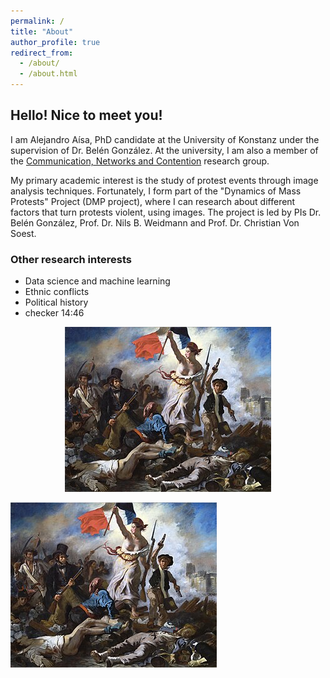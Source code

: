```yaml
---
permalink: /
title: "About"
author_profile: true
redirect_from: 
  - /about/
  - /about.html
---
```


## Hello! Nice to meet you!

I am Alejandro Aísa, PhD candidate at the University of Konstanz under the supervision of Dr. Belén González. At the university, I am also a member of the [Communication, Networks and Contention](https://www.polver.uni-konstanz.de/cnc/) research group. 

My primary academic interest is the study of protest events through image analysis techniques. Fortunately, I form part of the "Dynamics of Mass Protests" Project (DMP project), where I can research about different factors that turn protests violent, using images. The project is led by PIs Dr. Belén González, Prof. Dr. Nils B. Weidmann and Prof. Dr. Christian Von Soest. 

### Other research interests 

- Data science and machine learning 
- Ethnic conflicts 
- Political history
- checker 14:46

<p align="center">
  <img src="favicon_2.jpg">
</p>


![favicon_2](favicon_2.jpg)




